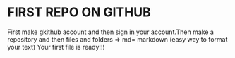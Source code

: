 # FIRST REPO ON GITHUB

First make gkithub account and then sign in  your account.Then make a repository and then files and folders
=> md= markdown (easy way to format your text)
Your first file is ready!!!
